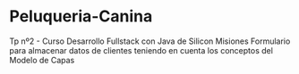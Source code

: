 # Peluqueria-Canina
Tp nº2 - Curso Desarrollo Fullstack con Java de Silicon Misiones
Formulario para almacenar datos de clientes teniendo en cuenta los conceptos del Modelo de Capas
